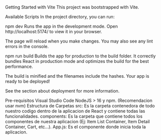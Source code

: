 Getting Started with Vite
This project was bootstrapped with Vite.

Available Scripts
In the project directory, you can run:

npm dev
Runs the app in the development mode.
Open http://localhost:5174/ to view it in your browser.

The page will reload when you make changes.
You may also see any lint errors in the console.

npm run build
Builds the app for production to the build folder.
It correctly bundles React in production mode and optimizes the build for the best performance.

The build is minified and the filenames include the hashes.
Your app is ready to be deployed!

See the section about deployment for more information.

Pre-requisitos
Visual Studio Code
NodeJS > 16 y npm. (Recomendacion usar nvm)
Estructura de Carpetas
src: Es la carpeta contenedora de todo nuestro codigo dentro de la aplicacion de React y contiene todas las funcionalidades.
components: Es la carpeta que contiene todos los componentes de nuestra aplicacion (Ej: Item List Container, Item Detail Container, Cart, etc...).
App.js: Es el componente donde inicia toda la aplicacion.
